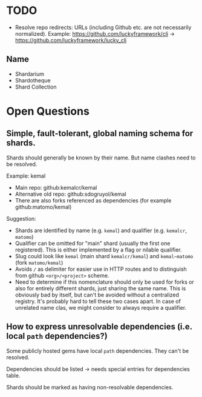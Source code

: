 # TODO

* Resolve repo redirects: URLs (including Github etc. are not necessarily normalized).
  Example: https://github.com/luckyframework/cli -> https://github.com/luckyframework/lucky_cli

## Name

* Shardarium
* Shardotheque
* Shard Collection

# Open Questions


## Simple, fault-tolerant, global naming schema for shards.

Shards should generally be known by their name. But name clashes need to be resolved.

Example: kemal

* Main repo: github:kemalcr/kemal
* Alternative old repo: github:sdogruyol/kemal
* There are also forks referenced as dependencies (for example github:matomo/kemal)

Suggestion:

* Shards are identified by name (e.g. `kemal`) and qualifier (e.g. `kemalcr`, `matomo`)
* Qualifier can be omitted for "main" shard (usually the first one registered). This is either implemented by a flag or nilable qualifier.
* Slug could look like `kemal` (main shard `kemalcr/kemal`) and `kemal~matomo` (fork `matomo/kemal`)
* Avoids `/` as delimiter for easier use in HTTP routes and to distinguish from github `<org>/<project>` scheme.
* Need to determine if this nomenclature should only be used for forks or also for entirely different shards, just sharing the same name. This is obviously bad by itself, but can't be avoided without a centralized registry. It's probably hard to tell these two cases apart. In case of unrelated name clas, we might consider to always require a qualifier.

## How to express unresolvable dependencies (i.e. local `path` dependencies?)

Some publicly hosted gems have local `path` dependencies. They can't be resolved.

Dependencies should be listed -> needs special entries for dependencies table.

Shards should be marked as having non-resolvable dependencies.
